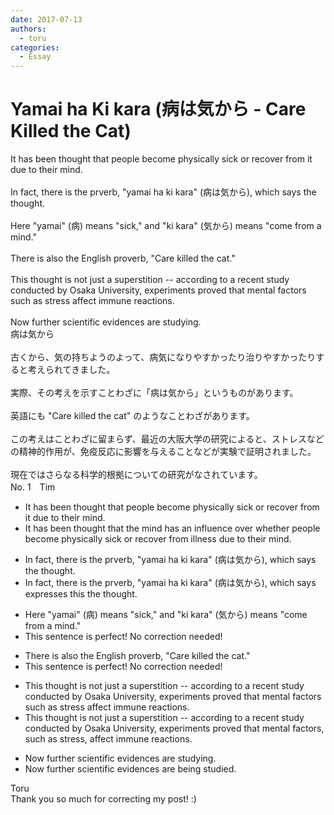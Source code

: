 ```yaml
---
date: 2017-07-13
authors:
  - toru
categories:
  - Essay
---
```


<h1 id="subject_show">Yamai ha Ki kara (病は気から - Care Killed the Cat)</h1>
<div class="date" hidden>Jul 13, 2017 10:49</div>
<div id="post"><div id="body_show_ori">
It has been thought that people become physically sick or recover from it due to their mind.<br/><br/>In fact, there is the prverb, "yamai ha ki kara" (病は気から), which says the thought.<br/><br/>Here "yamai" (病) means "sick," and "ki kara" (気から) means "come from a mind."<br/><br/>There is also the English proverb, "Care killed the cat."<br/><br/>This thought is not just a superstition -- according to a recent study conducted by Osaka University, experiments proved that mental factors such as stress affect immune reactions.<br/><br/>Now further scientific evidences are studying.
</div></div>

<!-- more -->

<div id="post_ja"><div id="body_show_mo">
病は気から<br/><br/>古くから、気の持ちようのよって、病気になりやすかったり治りやすかったりすると考えられてきました。<br/><br/>実際、その考えを示すことわざに「病は気から」というものがあります。<br/><br/>英語にも "Care killed the cat" のようなことわざがあります。<br/><br/>この考えはことわざに留まらず、最近の大阪大学の研究によると、ストレスなどの精神的作用が、免疫反応に影響を与えることなどが実験で証明されました。<br/><br/>現在ではさらなる科学的根拠についての研究がなされています。
</div></div>
<div id="block"><div class="first_name"> No. 1　<span class="just_name">Tim</span></div><div id="block2">
<ul class="correction_field">
<li class="incorrect">It has been thought that people become physically sick or recover from it due to their mind.</li>
<li class="corrected correct">
It has been thought that <span class="f_red">the mind has an influence over whether </span>people become physically sick or recover from <span class="f_red">illness</span><span class="sline"> due to their mind.</span>
</li>
</ul>
<ul class="correction_field">
<li class="incorrect">In fact, there is the prverb, "yamai ha ki kara" (病は気から), which says the thought.</li>
<li class="corrected correct">
In fact, there is the prverb, "yamai ha ki kara" (病は気から), which <span class="sline">says</span> <span class="f_red">expresses this </span><span class="sline">the</span> thought.
</li>
</ul>
<ul class="correction_field">
<li class="incorrect">Here "yamai" (病) means "sick," and "ki kara" (気から) means "come from a mind."</li>
<li class="corrected perfect">This sentence is perfect! No correction needed!</li>
</ul>
<ul class="correction_field">
<li class="incorrect">There is also the English proverb, "Care killed the cat."</li>
<li class="corrected perfect">This sentence is perfect! No correction needed!</li>
</ul>
<ul class="correction_field">
<li class="incorrect">This thought is not just a superstition -- according to a recent study conducted by Osaka University, experiments proved that mental factors such as stress affect immune reactions.</li>
<li class="corrected correct">
This thought is not just a superstition -- according to a recent study conducted by Osaka University, experiments proved that mental factors<span class="f_red">,</span> such as stress<span class="f_red">, </span>affect immune reactions.
</li>
</ul>
<ul class="correction_field">
<li class="incorrect">Now further scientific evidences are studying.</li>
<li class="corrected correct">
Now further scientific evidences are <span class="f_red">being studied</span>.
</li>
</ul>
</div><div class="name"><span class="just_name">Toru</span><br>
Thank you so much for correcting my post! :)
</div>
</div>
